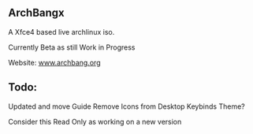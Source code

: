 ## ArchBangx

A Xfce4 based live archlinux iso.

Currently Beta as still Work in Progress

Website: www.archbang.org

## Todo:

Updated and move Guide
Remove Icons from Desktop
Keybinds
Theme?

Consider this Read Only as working on a new version

